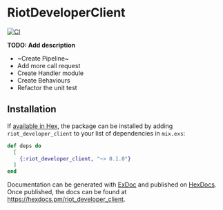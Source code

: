 # RiotDeveloperClient

[![CI](https://github.com/LuizFelipe789/Riot_Developer_Client/actions/workflows/ci.yaml/badge.svg?branch=main)](https://github.com/LuizFelipe789/Riot_Developer_Client/actions/workflows/ci.yaml)

**TODO: Add description**

- ~Create Pipeline~
- Add more call request
- Create Handler module
- Create Behaviours
- Refactor the unit test

## Installation

If [available in Hex](https://hex.pm/docs/publish), the package can be installed
by adding `riot_developer_client` to your list of dependencies in `mix.exs`:

```elixir
def deps do
  [
    {:riot_developer_client, "~> 0.1.0"}
  ]
end
```

Documentation can be generated with [ExDoc](https://github.com/elixir-lang/ex_doc)
and published on [HexDocs](https://hexdocs.pm). Once published, the docs can
be found at <https://hexdocs.pm/riot_developer_client>.

